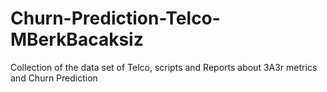 # Churn-Prediction-Telco-MBerkBacaksiz
 Collection of the data set of Telco, scripts and Reports about 3A3r metrics and Churn Prediction
